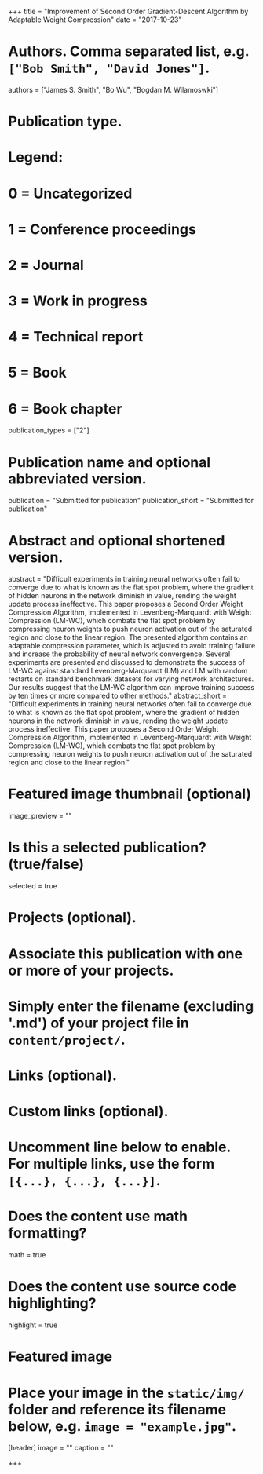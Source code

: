 +++
title = "Improvement of Second Order Gradient-Descent Algorithm by Adaptable Weight Compression"
date = "2017-10-23"

# Authors. Comma separated list, e.g. `["Bob Smith", "David Jones"]`.
authors = ["James S. Smith", "Bo Wu", "Bogdan M. Wilamoswki"]

# Publication type.
# Legend:
# 0 = Uncategorized
# 1 = Conference proceedings
# 2 = Journal
# 3 = Work in progress
# 4 = Technical report
# 5 = Book
# 6 = Book chapter
publication_types = ["2"]

# Publication name and optional abbreviated version.
publication = "Submitted for publication"
publication_short = "Submitted for publication"

# Abstract and optional shortened version.
abstract = "Difficult experiments in training neural networks often fail to converge due to what is known as the flat spot problem, where the gradient of hidden neurons in the network diminish in value, rending the weight update process ineffective. This paper proposes a Second Order Weight Compression Algorithm, implemented in Levenberg-Marquardt with Weight Compression (LM-WC), which combats the flat spot problem by compressing neuron weights to push neuron activation out of the saturated region and close to the linear region. The presented algorithm contains an adaptable compression parameter, which is adjusted to avoid training failure and increase the probability of neural network convergence. Several experiments are presented and discussed to demonstrate the success of LM-WC against standard Levenberg-Marquardt (LM) and LM with random restarts on standard benchmark datasets for varying network architectures. Our results suggest that the LM-WC algorithm can improve training success by ten times or more compared to other methods."
abstract_short = "Difficult experiments in training neural networks often fail to converge due to what is known as the flat spot problem, where the gradient of hidden neurons in the network diminish in value, rending the weight update process ineffective. This paper proposes a Second Order Weight Compression Algorithm, implemented in Levenberg-Marquardt with Weight Compression (LM-WC), which combats the flat spot problem by compressing neuron weights to push neuron activation out of the saturated region and close to the linear region."

# Featured image thumbnail (optional)
image_preview = ""

# Is this a selected publication? (true/false)
selected = true

# Projects (optional).
#   Associate this publication with one or more of your projects.
#   Simply enter the filename (excluding '.md') of your project file in `content/project/`.

# Links (optional).


# Custom links (optional).
#   Uncomment line below to enable. For multiple links, use the form `[{...}, {...}, {...}]`.

# Does the content use math formatting?
math = true

# Does the content use source code highlighting?
highlight = true

# Featured image
# Place your image in the `static/img/` folder and reference its filename below, e.g. `image = "example.jpg"`.
[header]
image = ""
caption = ""

+++

